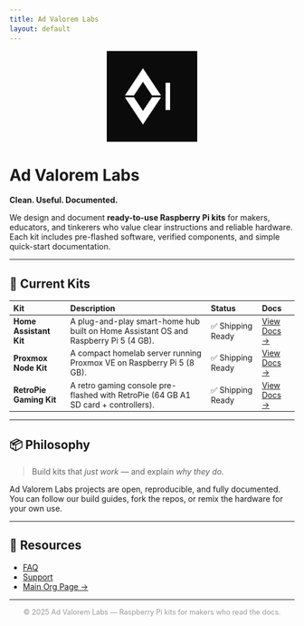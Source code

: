 ```yaml
---
title: Ad Valorem Labs
layout: default
---
```


<p align="center">
  <img src="/assets/brand-logo-simple.png" alt="Ad Valorem Labs logo" width="160"/>
</p>

# Ad Valorem Labs

**Clean. Useful. Documented.**

We design and document **ready-to-use Raspberry Pi kits** for makers, educators, and tinkerers who value clear instructions and reliable hardware.  
Each kit includes pre-flashed software, verified components, and simple quick-start documentation.

---

## 🔧 Current Kits

| Kit | Description | Status | Docs |
|:----|:-------------|:--------|:------|
| **Home Assistant Kit** | A plug-and-play smart-home hub built on Home Assistant OS and Raspberry Pi 5 (4 GB). | ✅ Shipping Ready | [View Docs →](https://github.com/AdValoremLabs/home-assistant) |
| **Proxmox Node Kit** | A compact homelab server running Proxmox VE on Raspberry Pi 5 (8 GB). | ✅ Shipping Ready | [View Docs →](https://github.com/AdValoremLabs/proxmox) |
| **RetroPie Gaming Kit** | A retro gaming console pre-flashed with RetroPie (64 GB A1 SD card + controllers). | ✅ Shipping Ready | [View Docs →](https://github.com/AdValoremLabs/retropie) |

---

## 📦 Philosophy

> Build kits that *just work* — and explain *why they do.*

Ad Valorem Labs projects are open, reproducible, and fully documented.  
You can follow our build guides, fork the repos, or remix the hardware for your own use.

---

## 🧠 Resources

- [FAQ](https://github.com/AdValoremLabs/docs/blob/main/faq.md)  
- [Support](https://github.com/AdValoremLabs/docs/blob/main/support.md)  
- [Main Org Page →](https://github.com/AdValoremLabs)

---

<p align="center" style="font-size:0.9em;color:#999;">
  © 2025 Ad Valorem Labs — Raspberry Pi kits for makers who read the docs.
</p>
